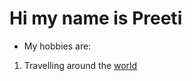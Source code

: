 # Hi my name is Preeti

* My hobbies are:

1. Travelling around the [world](https://www.worldphoto.org/es)
